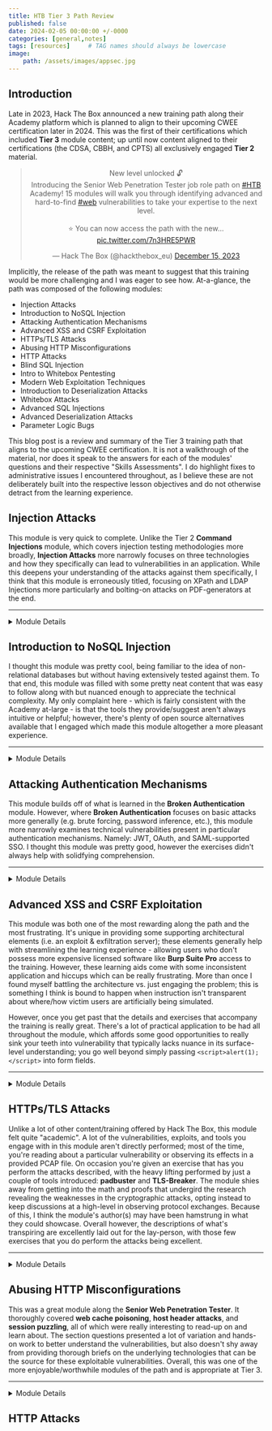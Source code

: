 ```yaml
---
title: HTB Tier 3 Path Review
published: false
date: 2024-02-05 00:00:00 +/-0000
categories: [general,notes]
tags: [resources]     # TAG names should always be lowercase
image:
    path: /assets/images/appsec.jpg
---
```


<style>
  /*This is code to make the dropdown menu a little more aesthetically pleasing*/
  @keyframes details-show {
  from {
    opacity:0;
    transform: var(--details-translate, translateY(-0.5em));
  }
}
details[open] > *:not(summary) {
  animation: details-show 150ms ease-in-out;
}

</style>

## Introduction

Late in 2023, Hack The Box announced a new training path along their Academy platform which is planned to align to their upcoming CWEE certification later in 2024. This was the first of their certifications which included **Tier 3** module content; up until now content aligned to their certifications (the CDSA, CBBH, and CPTS) all exclusively engaged **Tier 2** material.

<center>
<blockquote class="twitter-tweet"><p lang="en" dir="ltr">New level unlocked 🔓 <br>Introducing the Senior Web Penetration Tester job role path on <a href="https://twitter.com/hashtag/HTB?src=hash&amp;ref_src=twsrc%5Etfw">#HTB</a> Academy! 15 modules will walk you through identifying advanced and hard-to-find <a href="https://twitter.com/hashtag/web?src=hash&amp;ref_src=twsrc%5Etfw">#web</a> vulnerabilities to take your expertise to the next level.<br><br>⭐️ You can now access the path with the new… <a href="https://t.co/7n3HRE5PWR">pic.twitter.com/7n3HRE5PWR</a></p>&mdash; Hack The Box (@hackthebox_eu) <a href="https://twitter.com/hackthebox_eu/status/1735706734704886220?ref_src=twsrc%5Etfw">December 15, 2023</a></blockquote> <script async src="https://platform.twitter.com/widgets.js" charset="utf-8"></script>
</center>

Implicitly, the release of the path was meant to suggest that this training would be more challenging and I was eager to see how. At-a-glance, the path was composed of the following modules:

* Injection Attacks
* Introduction to NoSQL Injection
* Attacking Authentication Mechanisms
* Advanced XSS and CSRF Exploitation
* HTTPs/TLS Attacks
* Abusing HTTP Misconfigurations
* HTTP Attacks
* Blind SQL Injection
* Intro to Whitebox Pentesting
* Modern Web Exploitation Techniques
* Introduction to Deserialization Attacks
* Whitebox Attacks
* Advanced SQL Injections
* Advanced Deserialization Attacks
* Parameter Logic Bugs

This blog post is a review and summary of the Tier 3 training path that aligns to the upcoming CWEE certification. It is not a walkthrough of the material, nor does it speak to the answers for each of the modules' questions and their respective "Skills Assessments". I do highlight fixes to administrative issues I encountered throughout, as I believe these are not deliberately built into the respective lesson objectives and do not otherwise detract from the learning experience.

## Injection Attacks

This module is very quick to complete. Unlike the Tier 2 **Command Injections** module, which covers injection testing methodologies more broadly, **Injection Attacks** more narrowly focuses on three technologies and how they specifically can lead to vulnerabilities in an application. While this deepens your understanding of the attacks against them specifically, I think that this module is erroneously titled, focusing on XPath and LDAP Injections more particularly and bolting-on attacks on PDF-generators at the end.

<hr>
<div class="custom-dropdown">
<details markdown=block>
<summary markdown=span>Module Details</summary>
{% include_relative helpers/dropdown-injection-attacks.md %}
</details>
</div>

## Introduction to NoSQL Injection

I thought this module was pretty cool, being familiar to the idea of non-relational databases but without having extensively tested against them. To that end, this module was filled with some pretty neat content that was easy to follow along with but nuanced enough to appreciate the technical complexity. My only complaint here - which is fairly consistent with the Academy at-large - is that the tools they provide/suggest aren't always intuitive or helpful; however, there's plenty of open source alternatives available that I engaged which made this module altogether a more pleasant experience.

<hr>
<div class="custom-dropdown">
<details markdown=block>
<summary markdown=span>Module Details</summary>
{% include_relative helpers/dropdown-nosql.md %}
</details>
</div>

## Attacking Authentication Mechanisms

This module builds off of what is learned in the **Broken Authentication** module. However, where **Broken Authentication** focuses on basic attacks more generally (e.g. brute forcing, password inference, etc.), this module more narrowly examines technical vulnerabilities present in particular authentication mechanisms. Namely: JWT, OAuth, and SAML-supported SSO. I thought this module was pretty good, however the exercises didn't always help with solidfying comprehension.

<hr>
<div class="custom-dropdown">
<details markdown=block>
<summary markdown=span>Module Details</summary>
{% include_relative helpers/dropdown-atk-authentication.md %}
</details>
</div>

## Advanced XSS and CSRF Exploitation

This module was both one of the most rewarding along the path and the most frustrating. It's unique in providing some supporting architectural elements (i.e. an exploit & exfiltration server); these elements generally help with streamlining the learning experience - allowing users who don't possess more expensive licensed software like **Burp Suite Pro** access to the training. However, these learning aids come with some inconsistent application and hiccups which can be really frustrating. More than once I found myself battling the architecture vs. just engaging the problem; this is something I think is bound to happen when instruction isn't transparent about where/how victim users are artificially being simulated.

However, once you get past that the details and exercises that accompany the training is really great. There's a lot of practical application to be had all throughout the module, which affords some good opportunities to really sink your teeth into vulnerability that typically lacks nuance in its surface-level understanding; you go well beyond simply passing `<script>alert(1);</script>` into form fields.

<hr>
<div class="custom-dropdown">
<details markdown=block>
<summary markdown=span>Module Details</summary>
{% include_relative helpers/dropdown-advanced-xss.md %}
</details>
</div>

## HTTPs/TLS Attacks

Unlike a lot of other content/training offered by Hack The Box, this module felt quite "academic". A lot of the vulnerabilities, exploits, and tools you engage with in this module aren't directly performed; most of the time, you're reading about a particular vulnerability or observing its effects in a provided PCAP file. On occasion you're given an exercise that has you perform the attacks described, with the heavy lifting performed by just a couple of tools introduced: **padbuster** and **TLS-Breaker**. The module shies away from getting into the math and proofs that undergird the research revealing the weaknesses in the cryptographic attacks, opting instead to keep discussions at a high-level in observing protocol exchanges. Because of this, I think the module's author(s) may have been hamstrung in what they could showcase. Overall however, the descriptions of what's transpiring are excellently laid out for the lay-person, with those few exercises that you do perform the attacks being excellent.

<hr>
<div class="custom-dropdown">
<details markdown=block>
<summary markdown=span>Module Details</summary>
{% include_relative helpers/dropdown-https-tls.md %}
</details>
</div>

## Abusing HTTP Misconfigurations

This was a great module along the **Senior Web Penetration Tester**. It thoroughly covered **web cache poisoning**, **host header attacks**, and **session puzzling**, all of which were really interesting to read-up on and learn about. The section questions presented a lot of variation and hands-on work to better understand the vulnerabilities, but also doesn't shy away from providing thorough briefs on the underlying technologies that can be the source for these exploitable vulnerabilities. Overall, this was one of the more enjoyable/worthwhile modules of the path and is appropriate at Tier 3.

<hr>
<div class="custom-dropdown">
<details markdown=block>
<summary markdown=span>Module Details</summary>
{% include_relative helpers/dropdown-abusing-http.md %}
</details>
</div>

## HTTP Attacks


